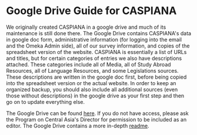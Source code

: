 # Google Drive Guide for CASPIANA
We originally created CASPIANA in a google drive and much of its maintenance is still done there. The Google Drive contains CASPIANA's data in google doc form, administrative information (for logging into the email and the Omeka Admin side), all of our survey information, and copies of the spreadsheet version of the website. CASPIANA is essentially a list of URLs and titles, but for certain categories of entries we also have descriptions attached. These categories include all of Media, all of Study Abroad Resources, all of Language Resources, and some Legislations sources. These descriptions are written in the google doc first, before being copied into the spreadsheet version or the actual website. In order to keep an organized backup, you should also include all additional sources (even those without descriptions) in the google drive as your first step and then go on to update everything else. 

The Google Drive can be found [here](https://drive.google.com/drive/u/0/folders/1F9d276yZIAbxa8VA8c3YGIKhDlQEaS8f). If you do not have access, please ask the Program on Central Asia's Director for permission to be included as an editor. The Google Drive contains a more in-depth [readme](https://docs.google.com/document/d/1Il0Rp2RxFPrZl7G81kY2Skkbm1jGexYa_IDdpDEILhc/edit). 
